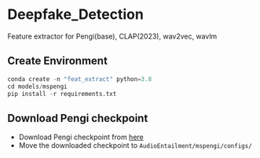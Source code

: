 # Deepfake_Detection
Feature extractor for Pengi(base), CLAP(2023), wav2vec, wavlm

## Create Environment
```python
conda create -n "feat_extract" python=3.8
cd models/mspengi
pip install -r requirements.txt
```
## Download Pengi checkpoint
- Download Pengi checkpoint from [here](https://zenodo.org/records/8387083)
- Move the downloaded checkpoint to `AudioEntailment/mspengi/configs/`
